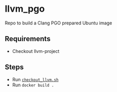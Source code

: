 # llvm_pgo

Repo to build a Clang PGO prepared Ubuntu image

## Requirements 
* Checkout llvm-project

## Steps
* Run [`checkout_llvm.sh`](checkout_llvm.sh)
* Run `docker build .`
